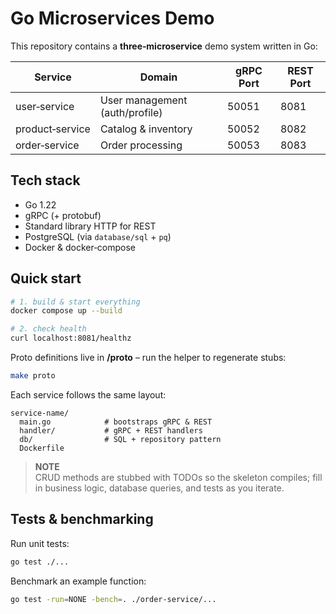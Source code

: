 # Go Microservices Demo

This repository contains a **three‑microservice** demo system written in Go:

| Service | Domain | gRPC Port | REST Port |
|---------|--------|-----------|-----------|
| user‑service    | User management (auth/profile) | 50051 | 8081 |
| product‑service | Catalog & inventory            | 50052 | 8082 |
| order‑service   | Order processing               | 50053 | 8083 |

## Tech stack
* Go 1.22
* gRPC (+ protobuf)
* Standard library HTTP for REST
* PostgreSQL (via `database/sql` + `pq`)
* Docker & docker‑compose

## Quick start
```bash
# 1. build & start everything
docker compose up --build

# 2. check health
curl localhost:8081/healthz
```

Proto definitions live in **/proto** – run the helper to regenerate stubs:

```bash
make proto
```

Each service follows the same layout:

```
service-name/
  main.go            # bootstraps gRPC & REST
  handler/           # gRPC + REST handlers
  db/                # SQL + repository pattern
  Dockerfile
```

> **NOTE**  
> CRUD methods are stubbed with TODOs so the skeleton compiles; fill in
> business logic, database queries, and tests as you iterate.

## Tests & benchmarking
Run unit tests:
```bash
go test ./...
```

Benchmark an example function:
```bash
go test -run=NONE -bench=. ./order-service/...
```

